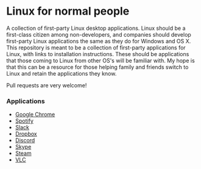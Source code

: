 # Linux for normal people
A collection of first-party Linux desktop applications. Linux should be a first-class citizen among non-developers, and companies should develop first-party Linux applications the same as they do for Windows and OS X. This repository is meant to be a collection of first-party applications for Linux, with links to installation instructions. These should be applications that those coming to Linux from other OS's will be familiar with. My hope is that this can be a resource for those helping family and friends switch to Linux and retain the applications they know.

Pull requests are very welcome!

### Applications

* [Google Chrome](https://www.google.com/chrome/)
* [Spotify](https://www.spotify.com/us/download/linux/)
* [Slack](https://slack.com/downloads/linux)
* [Dropbox](https://www.dropbox.com/install-linux)
* [Discord](https://discordapp.com/download)
* [Skype](https://www.skype.com/en/download-skype/skype-for-linux/)
* [Steam](http://store.steampowered.com/about/)
* [VLC](https://www.videolan.org/vlc/#download)
